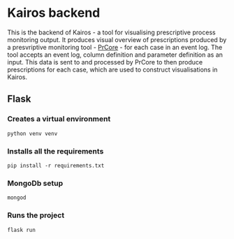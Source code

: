 # Kairos backend

This is the backend of Kairos - a tool for visualising prescriptive process monitoring output. It produces visual overview of prescriptions produced by a presvriptive monitoring tool - [PrCore](https://prcore.gitlab.io/) - for each case in an event log. The tool accepts an event log, column definition and parameter definition as an input. This data is sent to and processed by PrCore to then produce prescriptions for each case, which are used to construct visualisations in Kairos.

<!-- ![ci](https://github.com/ESI2022-team-e/frontend/actions/workflows/node.js.yml/badge.svg?branch=main) -->

## Flask 


### Creates a virtual environment
```
python venv venv
```

### Installs all the requirements
```
pip install -r requirements.txt
```

### MongoDb setup
```
mongod
```

### Runs the project
```
flask run
```
<!-- #### Tests
```
npm run test:unit
```

 -->